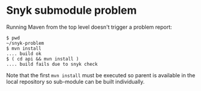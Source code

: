 # Snyk submodule problem

Running Maven from the top level doesn't trigger a problem report:

```
$ pwd
~/snyk-problem
$ mvn install
.... build ok
$ ( cd api && mvn install )
.... build fails due to snyk check
```

Note that the first `mvn install` must be executed so parent is
available in the local repository so sub-module can be built individually.

